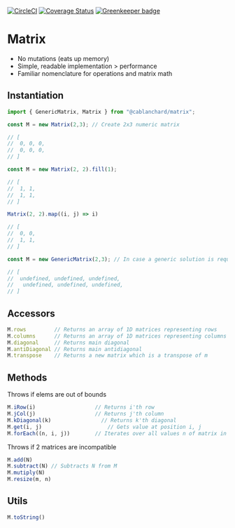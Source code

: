 [![CircleCI](https://circleci.com/gh/cblanc/matrix.svg?style=svg)](https://circleci.com/gh/cblanc/matrix) [![Coverage Status](https://coveralls.io/repos/github/cblanc/matrix/badge.svg?branch=master)](https://coveralls.io/github/cblanc/matrix?branch=master) [![Greenkeeper badge](https://badges.greenkeeper.io/cblanc/matrix.svg)](https://greenkeeper.io/)

# Matrix

- No mutations (eats up memory)
- Simple, readable implementation > performance
- Familiar nomenclature for operations and matrix math

## Instantiation

```javascript
import { GenericMatrix, Matrix } from "@cablanchard/matrix";

const M = new Matrix(2,3); // Create 2x3 numeric matrix

// [
// 	0, 0, 0,
//  0, 0, 0,
// ]

const M = new Matrix(2, 2).fill(1);

// [
// 	1, 1,
//  1, 1,
// ]

Matrix(2, 2).map((i, j) => i)

// [
// 	0, 0,
//  1, 1,
// ]

const M = new GenericMatrix(2,3); // In case a generic solution is required

// [
// 	undefined, undefined, undefined,
//   undefined, undefined, undefined,
// ]
```

## Accessors

```javascript
M.rows         // Returns an array of 1D matrices representing rows
M.columns      // Returns an array of 1D matrices representing columns
M.diagonal     // Returns main diagonal
M.antiDiagonal // Returns main antidiagonal
M.transpose    // Returns a new matrix which is a transpose of m
```

## Methods

Throws if elems are out of bounds

```javascript
M.iRow(i)         			// Returns i'th row
M.jCol(j)         			// Returns j'th column
M.kDiagonal(k)  			  // Returns k'th diagonal
M.get(i, j)			     		// Gets value at position i, j
M.forEach((n, i, j))		// Iterates over all values n of matrix in positions i, j
```

Throws if 2 matrices are incompatible

```javascript
M.add(N)
M.subtract(N) // Subtracts N from M
M.mutiply(N)
M.resize(m, n)
```

## Utils

```javascript
M.toString()
```
